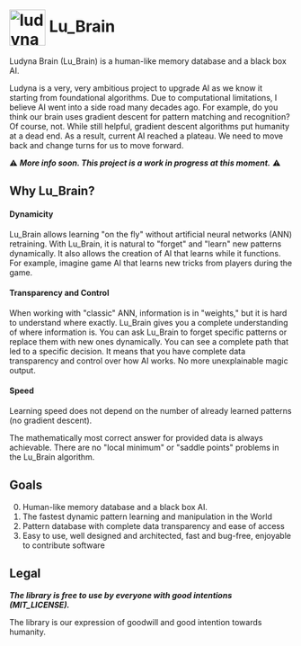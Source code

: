 # <img align="center" src="https://res.cloudinary.com/ludyna/image/upload/v1522859417/blog/oleh/rabbit_circle.png" alt="ludyna" width="64"/> Lu_Brain 

Ludyna Brain (Lu_Brain) is a human-like memory database and a black box AI.

Ludyna is a very, very ambitious project to upgrade AI as we know it starting from foundational algorithms. Due to computational limitations, I believe AI went into a side road many decades ago. For example, do you think our brain uses gradient descent for pattern matching and recognition? Of course, not. While still helpful, gradient descent algorithms put humanity at a dead end. As a result, current AI reached a plateau. We need to move back and change turns for us to move forward.

⚠ ___More info soon. This project is a work in progress at this moment.___ ⚠

## Why Lu_Brain?

#### Dynamicity

Lu_Brain allows learning "on the fly" without artificial neural networks (ANN) retraining. With Lu_Brain, it is natural to "forget" and "learn" new patterns dynamically. It also allows the creation of AI that learns while it functions. For example, imagine game AI that learns new tricks from players during the game.

#### Transparency and Control

When working with "classic" ANN, information is in "weights," but it is hard to understand where exactly. Lu_Brain gives you a complete understanding of where information is. You can ask Lu_Brain to forget specific patterns or replace them with new ones dynamically. You can see a complete path that led to a specific decision. It means that you have complete data transparency and control over how AI works. No more unexplainable magic output.

#### Speed

Learning speed does not depend on the number of already learned patterns (no gradient descent).  

The mathematically most correct answer for provided data is always achievable. There are no "local minimum" or "saddle points" problems in the Lu_Brain algorithm.

## Goals

0. Human-like memory database and a black box AI.
1. The fastest dynamic pattern learning and manipulation in the World
2. Pattern database with complete data transparency and ease of access
3. Easy to use, well designed and architected, fast and bug-free, enjoyable to contribute software

## Legal

___The library is free to use by everyone with good intentions (MIT_LICENSE).___

The library is our expression of goodwill and good intention towards humanity.
